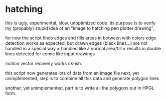 # hatching

 this is ugly, experimental, slow, unoptimized code.
 its purpose is to verify my (propably) stupid idea
 of an "image to hatching pen plotter drawing".

 for now the script finds edges and fills areas in between
 with colors
 edge detection works as expected, but drawn edges
 (black lines...) are not handled in a special way
 = handled like a normal area/fill = results in double
 lines detected for comic like input drawings

 motion vector recovery works ok-ish.

 this script now generates lots of data from an image file
 next, yet unimplemented, step is to combine all this data
 and generate polygon lines

 another, yet unimplemented, part is to write all the polygons
 out in HPGL form.
